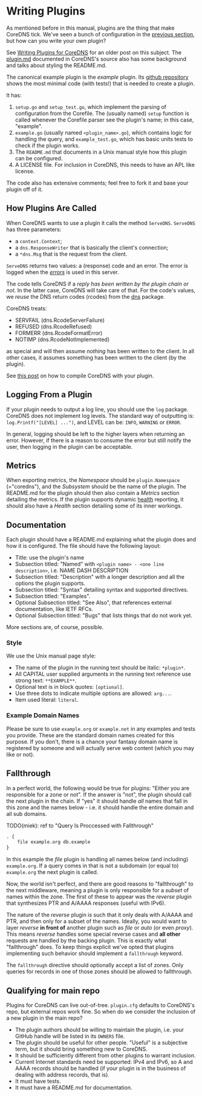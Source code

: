 # Writing Plugins

As mentioned before in this manual, plugins are the thing that make CoreDNS tick. We've seen
a bunch of configuration in the [previous section](#setups), but how can you write your own plugin?

See [Writing Plugins for CoreDNS](/2016/12/19/writing-plugins-for-coredns/) for an older post on
this subject. The [plugin.md](https://github.com/coredns/coredns/blob/master/plugin.md) documented
in CoreDNS's source also has some background and talks about styling the README.md.

The canonical example plugin is the *example* plugin. Its [github
repository](https://github.com/coredns/example) shows the most minimal code (with tests!) that is
needed to create a plugin.

It has:

1. `setup.go` and `setup_test.go`, which implement the parsing of configuration from the Corefile.
   The (usually named) `setup` function is called whenever the Corefile parser see the plugin's
   name; in this case, "example".
2. `example.go` (usually named `<plugin_name>.go`), which contains logic for handling the query, and
   `example_test.go`, which has basic units tests to check if the plugin works.
3. The `README.md` that documents in a Unix manual style how this plugin can be configured.
4. A LICENSE file. For inclusion in CoreDNS, this needs to have an APL like license.

The code also has extensive comments; feel free to fork it and base your plugin off of it.

## How Plugins Are Called

When CoreDNS wants to use a plugin it calls the method `ServeDNS`. `ServeDNS` has three parameters:

* a `context.Context`;
* a `dns.ResponseWriter` that is basically the client's connection;
* a `*dns.Msg` that is the request from the client.

`ServeDNS` returns two values: a (response) code and an error. The error is logged when the
[*errors*](/plugins/errors) is used in this server.

The code tells CoreDNS if a *reply has been written by the plugin chain or not*. In the latter case,
CoreDNS will take care of that. For the code's values, we *reuse* the DNS return codes (rcodes) from
the [dns](github.com/miekg/dns) package.

CoreDNS treats:

* SERVFAIL (dns.RcodeServerFailure)
* REFUSED (dns.RcodeRefused)
* FORMERR (dns.RcodeFormatError)
* NOTIMP (dns.RcodeNotImplemented)

as special and will then assume *nothing* has been written to the client. In all other cases, it
assumes something has been written to the client (by the plugin).

See [this post](https://blog.coredns.io/2017/03/01/how-to-add-plugins-to-coredns/) on how to compile
CoreDNS with your plugin.

## Logging From a Plugin

If your plugin needs to output a log line, you should use the `log` package. CoreDNS does not
implement log levels. The standard way of outputting is: `log.Printf("[LEVEL] ...")`, and LEVEL
can be: `INFO`, `WARNING` or `ERROR`.

In general, logging should be left to the higher layers when returning an error. However, if there is
a reason to consume the error but still notify the user, then logging in the plugin can be acceptable.

## Metrics

When exporting metrics, the *Namespace* should be `plugin.Namespace` (="coredns"), and the
*Subsystem* should be the name of the plugin. The README.md for the plugin should then also contain
a *Metrics* section detailing the metrics. If the plugin supports dynamic [health](/plugin/health)
reporting, it should also have a *Health* section detailing some of its inner workings.

## Documentation

Each plugin should have a README.md explaining what the plugin does and how it is configured. The
file should have the following layout:

* Title: use the plugin's name
* Subsection titled: "Named"
    with `<plugin name> - <one line description>`, i.e. NAME DASH DESCRIPTION
* Subsection titled: "Description" with a longer description and all the options the plugin supports.
* Subsection titled: "Syntax" detailing syntax and supported directives.
* Subsection titled: "Examples".
* Optional Subsection titled: "See Also", that references external documentation, like IETF RFCs.
* Optional Subsection titled: "Bugs" that lists things that do not work yet.

More sections are, of course, possible.

### Style

We use the Unix manual page style:

* The name of the plugin in the running text should be italic: `*plugin*`.
* All CAPITAL user supplied arguments in the running text reference use strong text: `**EXAMPLE**`.
* Optional text is in block quotes: `[optional]`.
* Use three dots to indicate multiple options are allowed: `arg...`.
* Item used literal: `literal`.

### Example Domain Names

Please be sure to use `example.org` or `example.net` in any examples and tests you provide. These
are the standard domain names created for this purpose. If you don't, there is a chance your fantasy
domain name is registered by someone and will actually serve web content (which you may like or not).

## Fallthrough

In a perfect world, the following would be true for plugins: "Either you are responsible for a zone or
not". If the answer is "not", the plugin should call the next plugin in the chain. If "yes" it
should handle *all* names that fall in this zone and the names below - i.e. it should handle the
entire domain and all sub domains.

TODO(miek): ref to "Query Is Proccessed with Fallthrough"

~~~ txt
. {
    file example.org db.example
}
~~~

In this example the *file* plugin is handling all names below (and including) `example.org`. If
a query comes in that is not a subdomain (or equal to) `example.org` the next plugin is called.

Now, the world isn't perfect, and there are good reasons to "fallthrough" to the next middleware,
meaning a plugin is only responsible for a *subset* of names within the zone. The first of these
to appear was the *reverse* plugin that synthesizes PTR and A/AAAA responses (useful with IPv6).

The nature of the *reverse* plugin is such that it only deals with A/AAAA and PTR, and then only
for a subset of the names. Ideally, you would want to layer *reverse* **in front of** another
plugin such as *file* or *auto* (or even *proxy*). This means *reverse* handles some special
reverse cases and **all other** requests are handled by the backing plugin. This is exactly what
"fallthrough" does. To keep things explicit we've opted that plugins implementing such behavior
should implement a `fallthrough` keyword.

The `fallthrough` directive should optionally accept a list of zones. Only queries for records
in one of those zones should be allowed to fallthrough.

## Qualifying for main repo

Plugins for CoreDNS can live out-of-tree. `plugin.cfg` defaults to CoreDNS's repo, but external
repos work fine. So when do we consider the inclusion of a new plugin in the main repo?

* The plugin authors should be willing to maintain the plugin, i.e. your GitHub handle will be
  listed in its `OWNERS` file.
* The plugin should be useful for other people. "Useful" is a subjective term, but it should
  bring something new to CoreDNS.
* It should be sufficiently different from other plugins to warrant inclusion.
* Current Internet standards need be supported: IPv4 and IPv6, so A and AAAA records should be
  handled (if your plugin is in the business of dealing with address records, that is).
* It must have tests.
* It must have a README.md for documentation.
